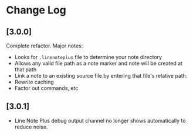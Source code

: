 # Change Log

## [3.0.0]

Complete refactor. Major notes:
* Looks for `.linenoteplus` file to determine your
  note directory
* Allows any valid file path as a note marker
  and note will be created at that path
* Link a note to an existing source file
  by entering that file's relative path.
* Rewrite caching
* Factor out commands, etc

## [3.0.1]
* Line Note Plus debug output channel no 
  longer shows automatically to reduce noise.